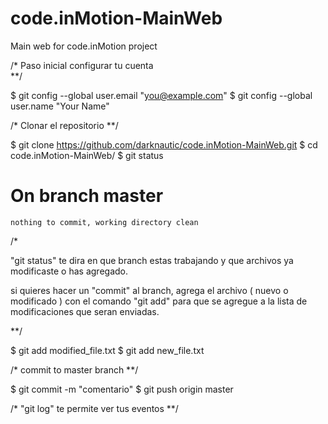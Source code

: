 code.inMotion-MainWeb
=====================

Main web for code.inMotion project

<p>/*
Paso inicial configurar tu cuenta<br>
**/</p>

 $ git config --global user.email "you@example.com"
 $ git config --global user.name  "Your Name"


/*
Clonar el repositorio 
**/


 $ git clone https://github.com/darknautic/code.inMotion-MainWeb.git
 $ cd code.inMotion-MainWeb/
 $ git status
  # On branch master
	nothing to commit, working directory clean
	
/* 

"git status" te dira en que branch estas trabajando y que archivos 
ya modificaste o has agregado.

si quieres hacer un "commit" al branch,
agrega el archivo ( nuevo o modificado ) con el comando "git add"
para que se agregue a la lista de modificaciones que seran enviadas.

**/	

$ git add modified_file.txt
$ git add new_file.txt


/*   commit to master branch
**/

$ git commit -m "comentario"
$ git push origin master



/*
 "git log"   te permite ver tus eventos
**/


